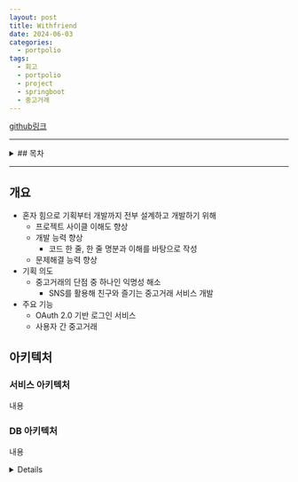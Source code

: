 ```yaml
---
layout: post
title: Withfriend
date: 2024-06-03
categories:
  - portpolio
tags:
  - 회고
  - portpolio
  - project
  - springboot
  - 중고거래
---
```


[github링크](https://github.com/Jiggy97/withfriend)



---
<details> <summary>## 목차</summary> - [개요](#개요) - [아키텍처](#아키텍처) - [서비스 아키텍처](#서비스-아키텍처) - [DB 아키텍처](#DB-아키텍처) </details>

---
## 개요
- 혼자 힘으로 기획부터 개발까지 전부 설계하고 개발하기 위해
	- 프로젝트 사이클 이해도 향상
	- 개발 능력 향상
		- 코드 한 줄, 한 줄 명분과 이해를 바탕으로 작성
	- 문제해결 능력 향상
- 기획 의도
	- 중고거래의 단점 중 하나인 익명성 해소
		- SNS를 활용해 친구와 즐기는 중고거래 서비스 개발
- 주요 기능
	- OAuth 2.0 기반 로그인 서비스
	- 사용자 간 중고거래

## 아키텍처
### 서비스 아키텍처
내용

### DB 아키텍처
내용


<details>